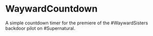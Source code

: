 # WaywardCountdown
A simple countdown timer for the premiere of the #WaywardSisters backdoor pilot on #Supernatural.
